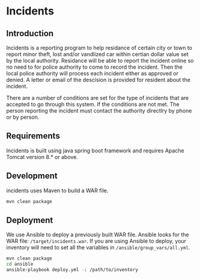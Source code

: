 # Incidents

## Introduction
Incidents is a reporting program to help residance of certain city or town to report minor theft, lost and/or vandlized car within certian dollar value set by the local authority.
Residance will be able to report the incident online so no need to for police authority to come to record the incident. Then the local police authority will process each incident either as approved or denied. A letter or email of the descision is provided for resident about the incident.

There are a number of conditions are set for the type of incidents that are accepted to go through this system. If the conditions are not met. The person reporting the incident must contact the authority directlry by phone or by person.



## Requirements

Incidents is built using java spring boot framework and requires Apache Tomcat version 8.* or above.

## Development

incidents uses Maven to build a WAR file.

```bash
mvn clean package
```

## Deployment

We use Ansible to deploy a previously built WAR file.  Ansible looks for the WAR file: `/target/incidents.war`.  If you are using Ansible to deploy, your inventory will need to set all the variables in `/ansible/group_vars/all.yml`.


```bash
mvn clean package
cd ansible
ansible-playbook deploy.yml -i /path/to/inventory
```
